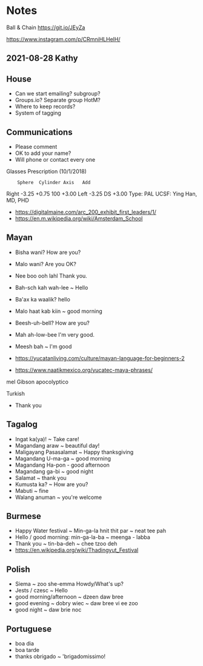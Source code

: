 # Notes

Ball & Chain https://git.io/JEyZa

https://www.instagram.com/p/CRmniHLHelH/


## 2021-08-28 Kathy

## House

* Can we start emailing? subgroup?
* Groups.io? Separate group HotM?
* Where to keep records?
* System of tagging

## Communications

* Please comment
* OK to add your name?
* Will phone or contact every one


Glasses Prescription (10/1/2018)

        Sphere	Cylinder Axis	Add
Right	-3.25	+0.75	 100	+3.00
Left	-3.25	DS		+3.00
Type: PAL
UCSF: Ying Han, MD, PHD


* https://digitalmaine.com/arc_200_exhibit_first_leaders/1/
* https://en.m.wikipedia.org/wiki/Amsterdam_School

## Mayan

* Bisha wani? How are you?
* Malo wani? Are you OK?
* Nee boo ooh lahl Thank you.
* Bah-sch kah wah-lee ~ Hello
* Ba'ax ka waalik? hello

* Malo haat kab kiin ~ good morning
* Beesh-uh-bell? How are you?
* Mah ah-low-bee I'm very good.

* Meesh bah ~ I'm good
* https://yucatanliving.com/culture/mayan-language-for-beginners-2
* https://www.naatikmexico.org/yucatec-maya-phrases/

mel Gibson apocolyptico

Turkish

* Thank you

## Tagalog

* Ingat ka(ya)! ~ Take care!
* Magandang araw ~ beautiful day!
* Maligayang Pasasalamat ~ Happy thanksgiving
* Magandang U-ma-ga ~ good morning
* Magandang Ha-pon - good afternoon
* Magandang ga-bi ~ good night
* Salamat ~ thank you
* Kumusta ka? ~ How are you?
* Mabuti ~ fine
* Walang anuman ~ you're welcome


## Burmese

* Happy Water festival ~ Min-ga-la hnit thit par ~ neat tee pah
* Hello / good morning: min-ga-la-ba ~ meenga - labba
* Thank you ~ tin-ba-deh ~ chee tzoo deh
* https://en.wikipedia.org/wiki/Thadingyut_Festival


## Polish

* Siema ~ zoo she-emma Howdy/What's up?
* Jests / czesc ~ Hello
* good morning/afternoon ~ dzeen daw bree
* good evening ~ dobry wiec ~ daw bree vi ee zoo
* good night ~ daw brie noc

## Portuguese

* boa dia
* boa tarde
* thanks obrigado ~ 'brigadomissimo!
